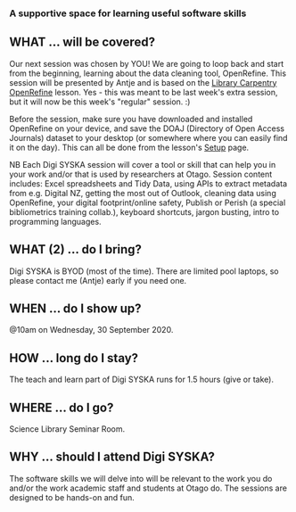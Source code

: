 ### A supportive space for learning useful software skills

## WHAT ... will be covered?
Our next session was chosen by YOU! We are going to loop back and start from the beginning, learning about the data cleaning tool, OpenRefine. This session will be presented by Antje and is based on the [Library Carpentry OpenRefine](https://librarycarpentry.org/lc-open-refine/) lesson. Yes - this was meant to be last week's extra session, but it will now be this week's "regular" session. :)  

Before the session, make sure you have downloaded and installed OpenRefine on your device, and save the DOAJ (Directory of Open Access Journals) dataset to your desktop (or somewhere where you can easily find it on the day). This can all be done from the lesson's [Setup](https://librarycarpentry.org/lc-open-refine/setup.html) page.

NB Each Digi SYSKA session will cover a tool or skill that can help you in your work and/or that is used by researchers at Otago. Session content includes: Excel spreadsheets and Tidy Data, using APIs to extract metadata from e.g. Digital NZ, getting the most out of Outlook, cleaning data using OpenRefine, your digital footprint/online safety, Publish or Perish (a special bibliometrics training collab.), keyboard shortcuts, jargon busting, intro to programming languages.   

## WHAT (2) ... do I bring?
Digi SYSKA is BYOD (most of the time). There are limited pool laptops, so please contact me (Antje) early if you need one. 

## WHEN ... do I show up?
@10am on Wednesday, 30 September 2020. 

## HOW ... long do I stay?
The teach and learn part of Digi SYSKA runs for 1.5 hours (give or take).

## WHERE ... do I go?
Science Library Seminar Room.

## WHY ... should I attend Digi SYSKA?
The software skills we will delve into will be relevant to the work you do and/or the work academic staff and students at Otago do. The sessions are designed to be hands-on and fun. 


